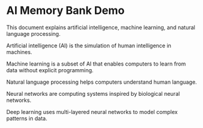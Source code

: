 # AI Memory Bank Demo

This document explains artificial intelligence, machine learning, and natural language processing.

Artificial intelligence (AI) is the simulation of human intelligence in machines. 

Machine learning is a subset of AI that enables computers to learn from data without explicit programming.

Natural language processing helps computers understand human language.

Neural networks are computing systems inspired by biological neural networks.

Deep learning uses multi-layered neural networks to model complex patterns in data.